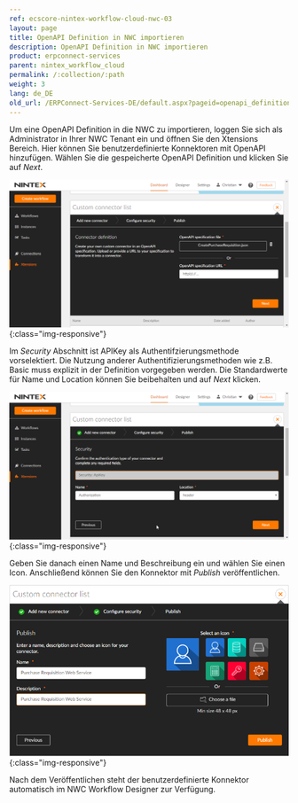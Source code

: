```yaml
---
ref: ecscore-nintex-workflow-cloud-nwc-03
layout: page
title: OpenAPI Definition in NWC importieren
description: OpenAPI Definition in NWC importieren
product: erpconnect-services
parent: nintex_workflow_cloud
permalink: /:collection/:path
weight: 3
lang: de_DE
old_url: /ERPConnect-Services-DE/default.aspx?pageid=openapi_definition_in_nwc_importieren
---
```


Um eine OpenAPI Definition in die NWC zu importieren, loggen Sie sich als Administrator in Ihrer NWC Tenant ein und öffnen Sie den Xtensions Bereich. Hier können Sie benutzerdefinierte Konnektoren mit OpenAPI hinzufügen. Wählen Sie die gespeicherte OpenAPI Definition und klicken Sie auf *Next*.

![ecscore-nwc_2](/img/content/ecscore-nwc_2.png){:class="img-responsive"}

Im *Security* Abschnitt ist APIKey als Authentifzierungsmethode vorselektiert. Die Nutzung anderer Authentifizierungsmethoden wie z.B. Basic muss explizit in der Definition vorgegeben werden. Die Standardwerte für Name und Location können Sie beibehalten und auf *Next* klicken. 

![ecscore-nwc_3](/img/content/ecscore-nwc_3.png){:class="img-responsive"}

Geben Sie danach einen Name und Beschreibung ein und wählen Sie einen Icon. Anschließend können Sie den Konnektor mit *Publish* veröffentlichen.

![ecscore-nwc_4](/img/content/ecscore-nwc_4.png){:class="img-responsive"}

Nach dem Veröffentlichen steht der benutzerdefinierte Konnektor automatisch im NWC Workflow Designer zur Verfügung. 
